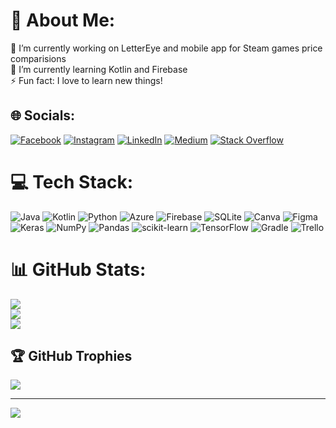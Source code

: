 # 💫 About Me:
🔭 I’m currently working on LetterEye and mobile app for Steam games price comparisions<br>🌱 I’m currently learning Kotlin and Firebase<br>⚡ Fun fact: I love to learn new things!


## 🌐 Socials:
[![Facebook](https://img.shields.io/badge/Facebook-%231877F2.svg?logo=Facebook&logoColor=white)](https://www.facebook.com/patryk.tubicz.5/) [![Instagram](https://img.shields.io/badge/Instagram-%23E4405F.svg?logo=Instagram&logoColor=white)](https://instagram.com/2bicz) [![LinkedIn](https://img.shields.io/badge/LinkedIn-%230077B5.svg?logo=linkedin&logoColor=white)](https://www.linkedin.com/in/patryk-tubicz-7a316b1aa/) [![Medium](https://img.shields.io/badge/Medium-12100E?logo=medium&logoColor=white)](https://medium.com/@@patryktubicz) [![Stack Overflow](https://img.shields.io/badge/-Stackoverflow-FE7A16?logo=stack-overflow&logoColor=white)](https://stackoverflow.com/users/2bicz) 

# 💻 Tech Stack:
![Java](https://img.shields.io/badge/java-%23ED8B00.svg?style=for-the-badge&logo=java&logoColor=white) ![Kotlin](https://img.shields.io/badge/kotlin-%230095D5.svg?style=for-the-badge&logo=kotlin&logoColor=white) ![Python](https://img.shields.io/badge/python-3670A0?style=for-the-badge&logo=python&logoColor=ffdd54) ![Azure](https://img.shields.io/badge/azure-%230072C6.svg?style=for-the-badge&logo=azure-devops&logoColor=white) ![Firebase](https://img.shields.io/badge/firebase-%23039BE5.svg?style=for-the-badge&logo=firebase) ![SQLite](https://img.shields.io/badge/sqlite-%2307405e.svg?style=for-the-badge&logo=sqlite&logoColor=white) ![Canva](https://img.shields.io/badge/Canva-%2300C4CC.svg?style=for-the-badge&logo=Canva&logoColor=white) 	![Figma](https://img.shields.io/badge/figma-%23F24E1E.svg?style=for-the-badge&logo=figma&logoColor=white) ![Keras](https://img.shields.io/badge/Keras-%23D00000.svg?style=for-the-badge&logo=Keras&logoColor=white) ![NumPy](https://img.shields.io/badge/numpy-%23013243.svg?style=for-the-badge&logo=numpy&logoColor=white) ![Pandas](https://img.shields.io/badge/pandas-%23150458.svg?style=for-the-badge&logo=pandas&logoColor=white) ![scikit-learn](https://img.shields.io/badge/scikit--learn-%23F7931E.svg?style=for-the-badge&logo=scikit-learn&logoColor=white) ![TensorFlow](https://img.shields.io/badge/TensorFlow-%23FF6F00.svg?style=for-the-badge&logo=TensorFlow&logoColor=white) ![Gradle](https://img.shields.io/badge/Gradle-02303A.svg?style=for-the-badge&logo=Gradle&logoColor=white) ![Trello](https://img.shields.io/badge/Trello-%23026AA7.svg?style=for-the-badge&logo=Trello&logoColor=white)
# 📊 GitHub Stats:
![](https://github-readme-stats.vercel.app/api?username=2bicz&theme=dark&hide_border=false&include_all_commits=true&count_private=true)<br/>
![](https://github-readme-streak-stats.herokuapp.com/?user=2bicz&theme=dark&hide_border=false)<br/>
![](https://github-readme-stats.vercel.app/api/top-langs/?username=2bicz&theme=dark&hide_border=false&include_all_commits=true&count_private=true&layout=compact)

## 🏆 GitHub Trophies
![](https://github-profile-trophy.vercel.app/?username=2bicz&theme=dracula&no-frame=true&no-bg=true&margin-w=4)

---
[![](https://visitcount.itsvg.in/api?id=2bicz&icon=6&color=1)](https://visitcount.itsvg.in)

<!-- Proudly created with GPRM ( https://gprm.itsvg.in ) -->
